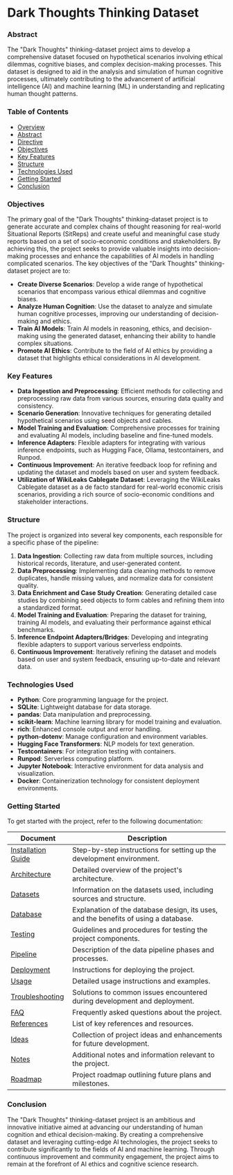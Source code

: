 # Dark Thoughts Thinking Dataset

### Abstract

The "Dark Thoughts" thinking-dataset project aims to develop a comprehensive dataset focused on hypothetical scenarios involving ethical dilemmas, cognitive biases, and complex decision-making processes. This dataset is designed to aid in the analysis and simulation of human cognitive processes, ultimately contributing to the advancement of artificial intelligence (AI) and machine learning (ML) in understanding and replicating human thought patterns.

### Table of Contents
- [Overview](#overview)
- [Abstract](#abstract)
- [Directive](#directive)
- [Objectives](#objectives)
- [Key Features](#key-features)
- [Structure](#structure)
- [Technologies Used](#technologies-used)
- [Getting Started](#getting-started)
- [Conclusion](#conclusion)

### Objectives

The primary goal of the "Dark Thoughts" thinking-dataset project is to generate accurate and complex chains of thought reasoning for real-world Situational Reports (SitReps) and create useful and meaningful case study reports based on a set of socio-economic conditions and stakeholders. By achieving this, the project seeks to provide valuable insights into decision-making processes and enhance the capabilities of AI models in handling complicated scenarios. The key objectives of the "Dark Thoughts" thinking-dataset project are to:

- **Create Diverse Scenarios**: Develop a wide range of hypothetical scenarios that encompass various ethical dilemmas and cognitive biases.
- **Analyze Human Cognition**: Use the dataset to analyze and simulate human cognitive processes, improving our understanding of decision-making and ethics.
- **Train AI Models**: Train AI models in reasoning, ethics, and decision-making using the generated dataset, enhancing their ability to handle complex situations.
- **Promote AI Ethics**: Contribute to the field of AI ethics by providing a dataset that highlights ethical considerations in AI development.

### Key Features

- **Data Ingestion and Preprocessing**: Efficient methods for collecting and preprocessing raw data from various sources, ensuring data quality and consistency.
- **Scenario Generation**: Innovative techniques for generating detailed hypothetical scenarios using seed objects and cables.
- **Model Training and Evaluation**: Comprehensive processes for training and evaluating AI models, including baseline and fine-tuned models.
- **Inference Adapters**: Flexible adapters for integrating with various inference endpoints, such as Hugging Face, Ollama, testcontainers, and Runpod.
- **Continuous Improvement**: An iterative feedback loop for refining and updating the dataset and models based on user and system feedback.
- **Utilization of WikiLeaks Cablegate Dataset**: Leveraging the WikiLeaks Cablegate dataset as a de facto standard for real-world economic crisis scenarios, providing a rich source of socio-economic conditions and stakeholder interactions.

### Structure

The project is organized into several key components, each responsible for a specific phase of the pipeline:

1. **Data Ingestion**: Collecting raw data from multiple sources, including historical records, literature, and user-generated content.
2. **Data Preprocessing**: Implementing data cleaning methods to remove duplicates, handle missing values, and normalize data for consistent quality.
3. **Data Enrichment and Case Study Creation**: Generating detailed case studies by combining seed objects to form cables and refining them into a standardized format.
4. **Model Training and Evaluation**: Preparing the dataset for training, training AI models, and evaluating their performance against ethical benchmarks.
5. **Inference Endpoint Adapters/Bridges**: Developing and integrating flexible adapters to support various serverless endpoints.
6. **Continuous Improvement**: Iteratively refining the dataset and models based on user and system feedback, ensuring up-to-date and relevant data.

### Technologies Used

- **Python**: Core programming language for the project.
- **SQLite**: Lightweight database for data storage.
- **pandas**: Data manipulation and preprocessing.
- **scikit-learn**: Machine learning library for model training and evaluation.
- **rich**: Enhanced console output and error handling.
- **python-dotenv**: Manage configuration and environment variables.
- **Hugging Face Transformers**: NLP models for text generation.
- **Testcontainers**: For integration testing with containers.
- **Runpod**: Serverless computing platform.
- **Jupyter Notebook**: Interactive environment for data analysis and visualization.
- **Docker**: Containerization technology for consistent deployment environments.

### Getting Started

To get started with the project, refer to the following documentation:

| **Document**                  | **Description**                                                                                   |
|-------------------------------|---------------------------------------------------------------------------------------------------|
| [Installation Guide](01_INSTALLATION.md) | Step-by-step instructions for setting up the development environment.                     |
| [Architecture](02_ARCHITECTURE.md)       | Detailed overview of the project's architecture.                                           |
| [Datasets](02a_DATASETS.md)             | Information on the datasets used, including sources and structure.                        |
| [Database](02b_DATABASE.md)             | Explanation of the database design, its uses, and the benefits of using a database.       |
| [Testing](02c_TESTING.md)               | Guidelines and procedures for testing the project components.                             |
| [Pipeline](03_PIPELINE.md)              | Description of the data pipeline phases and processes.                                     |
| [Deployment](04_DEPLOYMENT.md)          | Instructions for deploying the project.                                                   |
| [Usage](05_USAGE.md)                    | Detailed usage instructions and examples.                                                 |
| [Troubleshooting](06_TROUBLESHOOTING.md) | Solutions to common issues encountered during development and deployment.                 |
| [FAQ](07_FAQ.md)                        | Frequently asked questions about the project.                                             |
| [References](08_REFERENCES.md)          | List of key references and resources.                                                     |
| [Ideas](09_IDEAS.md)                    | Collection of project ideas and enhancements for future development.                      |
| [Notes](10_NOTES.md)                    | Additional notes and information relevant to the project.                                 |
| [Roadmap](11_ROADMAP.md)                | Project roadmap outlining future plans and milestones.                                    |

### Conclusion

The "Dark Thoughts" thinking-dataset project is an ambitious and innovative initiative aimed at advancing our understanding of human cognition and ethical decision-making. By creating a comprehensive dataset and leveraging cutting-edge AI technologies, the project seeks to contribute significantly to the fields of AI and machine learning. Through continuous improvement and community engagement, the project aims to remain at the forefront of AI ethics and cognitive science research.
